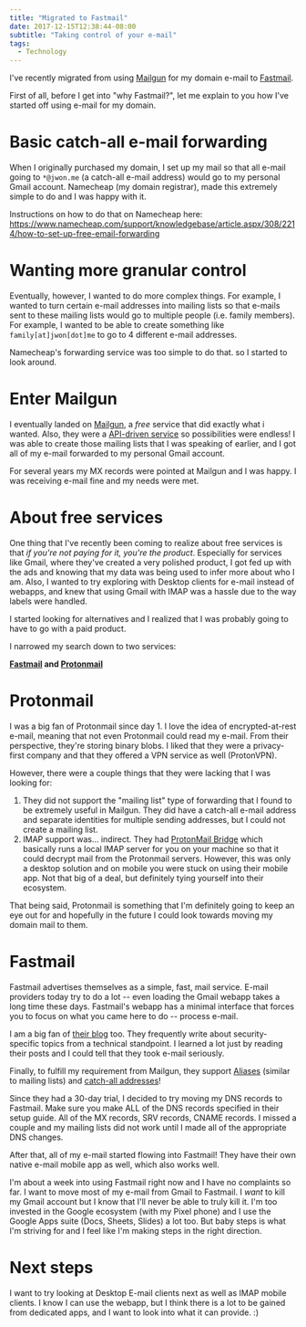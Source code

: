 ```yaml
---
title: "Migrated to Fastmail"
date: 2017-12-15T12:38:44-08:00
subtitle: "Taking control of your e-mail"
tags:
  - Technology
---
```

I've recently migrated from using [Mailgun][1] for my domain e-mail to [Fastmail][2].

First of all, before I get into "why Fastmail?", let me explain to you how I've started off using e-mail for my domain.

# Basic catch-all e-mail forwarding
When I originally purchased my domain, I set up my mail so that all e-mail going to `*@jwon.me` (a catch-all e-mail address) would go to my personal Gmail account. Namecheap (my domain registrar), made this extremely simple to do and I was happy with it.

Instructions on how to do that on Namecheap here: https://www.namecheap.com/support/knowledgebase/article.aspx/308/2214/how-to-set-up-free-email-forwarding

# Wanting more granular control
Eventually, however, I wanted to do more complex things. For example, I wanted to turn certain e-mail addresses into mailing lists so that e-mails sent to these mailing lists would go to multiple people (i.e. family members). For example, I wanted to be able to create something like `family[at]jwon[dot]me` to go to 4 different e-mail addresses. 

Namecheap's forwarding service was too simple to do that. so I started to look around.

# Enter Mailgun
I eventually landed on [Mailgun][1], a *free* service that did exactly what i wanted. Also, they were a [API-driven service][3] so possibilities were endless! I was able to create those mailing lists that I was speaking of earlier, and I got all of my e-mail forwarded to my personal Gmail account. 

For several years my MX records were pointed at Mailgun and I was happy. I was receiving e-mail fine and my needs were met.

# About free services
One thing that I've recently been coming to realize about free services is that _if you're not paying for it, you're the product_. Especially for services like Gmail, where they've created a very polished product, I got fed up with the ads and knowing that my data was being used to infer more about who I am. Also, I wanted to try exploring with Desktop clients for e-mail instead of webapps, and knew that using Gmail with IMAP was a hassle due to the way labels were handled.

I started looking for alternatives and I realized that I was probably going to have to go with a paid product.

I narrowed my search down to two services:

**[Fastmail][2] and [Protonmail][4]**

# Protonmail
I was a big fan of Protonmail since day 1. I love the idea of encrypted-at-rest e-mail, meaning that not even Protonmail could read my e-mail. From their perspective, they're storing binary blobs. I liked that they were a privacy-first company and that they offered a VPN service as well (ProtonVPN).

However, there were a couple things that they were lacking that I was looking for:

1. They did not support the "mailing list" type of forwarding that I found to be extremely useful in Mailgun. They did have a catch-all e-mail address and separate identities for multiple sending addresses, but I could not create a mailing list.
2. IMAP support was... indirect. They had [ProtonMail Bridge][5] which basically runs a local IMAP server for you on your machine so that it could decrypt mail from the Protonmail servers. However, this was only a desktop solution and on mobile you were stuck on using their mobile app. Not that big of a deal, but definitely tying yourself into their ecosystem.

That being said, Protonmail is something that I'm definitely going to keep an eye out for and hopefully in the future I could look towards moving my domain mail to them.

# Fastmail
Fastmail advertises themselves as a simple, fast, mail service. E-mail providers today try to do a lot -- even loading the Gmail webapp takes a long time these days. Fastmail's webapp has a minimal interface that forces you to focus on what you came here to do -- process e-mail. 

I am a big fan of [their blog][8] too. They frequently write about security-specific topics from a technical standpoint. I learned a lot just by reading their posts and I could tell that they took e-mail seriously.

Finally, to fulfill my requirement from Mailgun, they support [Aliases][6] (similar to mailing lists) and [catch-all addresses][7]!

Since they had a 30-day trial, I decided to try moving my DNS records to Fastmail. Make sure you make ALL of the DNS records specified in their setup guide. All of the MX records, SRV records, CNAME records. I missed a couple and my mailing lists did not work until I made all of the appropriate DNS changes. 

After that, all of my e-mail started flowing into Fastmail! They have their own native e-mail mobile app as well, which also works well.

I'm about a week into using Fastmail right now and I have no complaints so far. I want to move most of my e-mail from Gmail to Fastmail. I _want_ to kill my Gmail account but I know that I'll never be able to truly kill it. I'm too invested in the Google ecosystem (with my Pixel phone) and I use the Google Apps suite (Docs, Sheets, Slides)  a lot too. But baby steps is what I'm striving for and I feel like I'm making steps in the right direction.

# Next steps
I want to try looking at Desktop E-mail clients next as well as IMAP mobile clients. I know I can use the webapp, but I think there is a lot to be gained from dedicated apps, and I want to look into what it can provide. :)



[1]: https://www.mailgun.com/
[2]: https://www.fastmail.com/
[3]: https://documentation.mailgun.com/en/latest/quickstart-receiving.html#examples-of-filter-expressions-for-routes
[4]: https://protonmail.com/
[5]: https://protonmail.com/bridge/
[6]: https://www.fastmail.com/help/receive/aliases.html
[7]: https://www.fastmail.com/help/receive/alias-catchall.html
[8]: https://blog.fastmail.com/archive/
